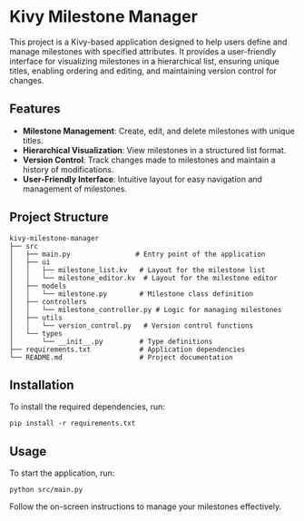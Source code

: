 # Kivy Milestone Manager

This project is a Kivy-based application designed to help users define and manage milestones with specified attributes. It provides a user-friendly interface for visualizing milestones in a hierarchical list, ensuring unique titles, enabling ordering and editing, and maintaining version control for changes.

## Features

- **Milestone Management**: Create, edit, and delete milestones with unique titles.
- **Hierarchical Visualization**: View milestones in a structured list format.
- **Version Control**: Track changes made to milestones and maintain a history of modifications.
- **User-Friendly Interface**: Intuitive layout for easy navigation and management of milestones.

## Project Structure

```
kivy-milestone-manager
├── src
│   ├── main.py                # Entry point of the application
│   ├── ui
│   │   ├── milestone_list.kv   # Layout for the milestone list
│   │   └── milestone_editor.kv  # Layout for the milestone editor
│   ├── models
│   │   └── milestone.py        # Milestone class definition
│   ├── controllers
│   │   └── milestone_controller.py # Logic for managing milestones
│   ├── utils
│   │   └── version_control.py   # Version control functions
│   └── types
│       └── __init__.py         # Type definitions
├── requirements.txt            # Application dependencies
└── README.md                   # Project documentation
```

## Installation

To install the required dependencies, run:

```
pip install -r requirements.txt
```

## Usage

To start the application, run:

```
python src/main.py
```

Follow the on-screen instructions to manage your milestones effectively.